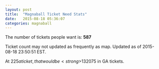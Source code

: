 ```yaml
---
layout: post
title:  "Magnaball Ticket Need Stats"
date:   2015-08-18 05:36:07
categories: magnaball
---
```


The number of tickets people want is: <strong>587</strong>

Ticket count may not updated as frequently as map. Updated as of 2015-08-18 23:50:51 EST.

At $225 a ticket, that would be <strong>$132075</strong> in GA tickets.
